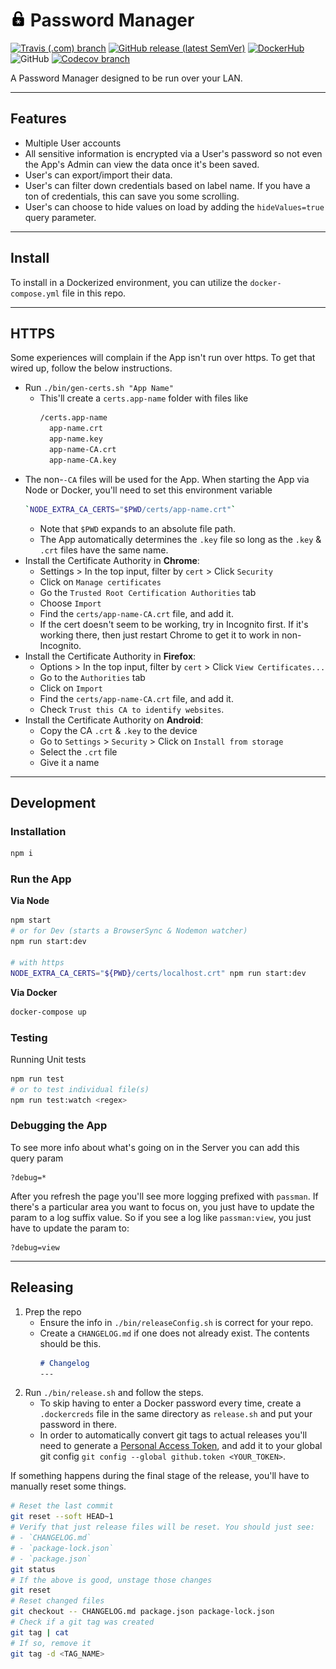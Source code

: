 <h1>
  <img src="./src/client/imgs/icons/android-chrome-192x192.png" height="25" alt="logo"> Password Manager
</h1>

[![Travis (.com) branch](https://img.shields.io/travis/the0neWhoKnocks/password-manager/master?style=for-the-badge)](https://travis-ci.org/github/the0neWhoKnocks/password-manager/builds)
[![GitHub release (latest SemVer)](https://img.shields.io/github/v/release/the0neWhoKnocks/password-manager?sort=semver&style=for-the-badge)](https://github.com/the0neWhoKnocks/password-manager/releases)
[![DockerHub](https://img.shields.io/static/v1?label=Docker&message=Hub&color=blue&style=for-the-badge&logo=docker)](https://hub.docker.com/repository/docker/theonewhoknocks/password-manager)
![GitHub](https://img.shields.io/github/license/the0neWhoKnocks/password-manager?color=%237ea01a&style=for-the-badge)
[![Codecov branch](https://img.shields.io/codecov/c/github/the0neWhoKnocks/password-manager/master?style=for-the-badge)](https://codecov.io/gh/the0neWhoKnocks/password-manager/branch/)

A Password Manager designed to be run over your LAN.

---

## Features

- Multiple User accounts
- All sensitive information is encrypted via a User's password so not even the
App's Admin can view the data once it's been saved.
- User's can export/import their data.
- User's can filter down credentials based on label name. If you have a ton of
credentials, this can save you some scrolling.
- User's can choose to hide values on load by adding the `hideValues=true`
query parameter. 

---

## Install

To install in a Dockerized environment, you can utilize the `docker-compose.yml`
file in this repo.

---

## HTTPS

Some experiences will complain if the App isn't run over https. To get that
wired up, follow the below instructions.

- Run `./bin/gen-certs.sh "App Name"`
   - This'll create a `certs.app-name` folder with files like
     ```sh
     /certs.app-name
       app-name.crt
       app-name.key
       app-name-CA.crt
       app-name-CA.key
     ```
- The non-`-CA` files will be used for the App. When starting the App via Node
or Docker, you'll need to set this environment variable
   ```sh
   `NODE_EXTRA_CA_CERTS="$PWD/certs/app-name.crt"`
   ```
   - Note that `$PWD` expands to an absolute file path.
   - The App automatically determines the `.key` file so long as the `.key` & `.crt`
   files have the same name.
- Install the Certificate Authority in **Chrome**:
   - Settings > In the top input, filter by `cert` > Click `Security`
   - Click on `Manage certificates`
   - Go the `Trusted Root Certification Authorities` tab
   - Choose `Import`
   - Find the `certs/app-name-CA.crt` file, and add it.
   - If the cert doesn't seem to be working, try in Incognito first. If it's
   working there, then just restart Chrome to get it to work in non-Incognito.
- Install the Certificate Authority in **Firefox**:
   - Options > In the top input, filter by `cert` > Click `View Certificates...`
   - Go to the `Authorities` tab
   - Click on `Import`
   - Find the `certs/app-name-CA.crt` file, and add it.
   - Check `Trust this CA to identify websites`.
- Install the Certificate Authority on **Android**:
   - Copy the CA `.crt` & `.key` to the device
   - Go to `Settings` > `Security` > Click on `Install from storage`
   - Select the `.crt` file
   - Give it a name

---

## Development

### Installation

```sh
npm i
```

### Run the App

**Via Node**
```sh
npm start
# or for Dev (starts a BrowserSync & Nodemon watcher)
npm run start:dev

# with https
NODE_EXTRA_CA_CERTS="${PWD}/certs/localhost.crt" npm run start:dev
```

**Via Docker**
```sh
docker-compose up
```

### Testing

Running Unit tests
```sh
npm run test
# or to test individual file(s)
npm run test:watch <regex>
```

### Debugging the App

To see more info about what's going on in the Server you can add this query param
```
?debug=*
```
After you refresh the page you'll see more logging prefixed with `passman`. If
there's a particular area you want to focus on, you just have to update the
param to a log suffix value. So if you see a log like `passman:view`, you just
have to update the param to:
```
?debug=view
```

---

## Releasing

1. Prep the repo
   - Ensure the info in `./bin/releaseConfig.sh` is correct for your repo.
   - Create a `CHANGELOG.md` if one does not already exist. The contents should
   be this.
      ```md
      # Changelog
      ---

      ```
1. Run `./bin/release.sh` and follow the steps.
   - To skip having to enter a Docker password every time, create a
   `.dockercreds` file in the same directory as `release.sh` and put your
   password in there.
   - In order to automatically convert git tags to actual releases you'll need
   to generate a [Personal Access Token](https://github.com/settings/tokens),
   and add it to your global git config `git config --global github.token <YOUR_TOKEN>`.

If something happens during the final stage of the release, you'll have to
manually reset some things.
```sh
# Reset the last commit
git reset --soft HEAD~1
# Verify that just release files will be reset. You should just see:
# - `CHANGELOG.md`
# - `package-lock.json`
# - `package.json`
git status
# If the above is good, unstage those changes
git reset
# Reset changed files
git checkout -- CHANGELOG.md package.json package-lock.json
# Check if a git tag was created
git tag | cat
# If so, remove it
git tag -d <TAG_NAME>
```
